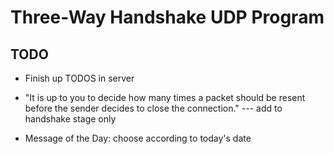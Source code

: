 # Three-Way Handshake UDP Program

## TODO
+ Finish up TODOS in server

+ "It is up to you to decide how many times a packet should be resent before the sender decides to close the connection." --- add to handshake stage only

+ Message of the Day: choose according to today's date

